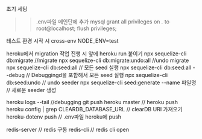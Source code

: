 초기 세팅
>> .env파일 메인단에 추가
>> mysql
grant all privileges on *.* to root@localhost;
flush privileges;

테스트 환경 시작 시 cross-env NODE_ENV=test

heroku에서 migration 작업 진행 시 앞에 heroku run 붙이기
npx sequelize-cli db:migrate  //migrate
npx sequelize-cli db:migrate:undo:all  //undo migrate
npx sequelize-cli db:seed:all // 모든 seed 실행
npx sequelize-cli db:seed:all --debug // Debuggingd을 포함해서 모든 seed 실행
npx sequelize-cli db:seed:undo // undo seeder
npx sequelize-cli seed:generate --name 파일명 // 새로운 seeder 생성



heroku logs --tail //debugging
git push heroku master // heroku push
heroku config | grep CLEARDB_DATABASE_URL // clearDB URI 가져오기
heroku-dotenv push // .env파일 heroku에 push

redis-server // redis 구동
redis-cli // redis cli open
